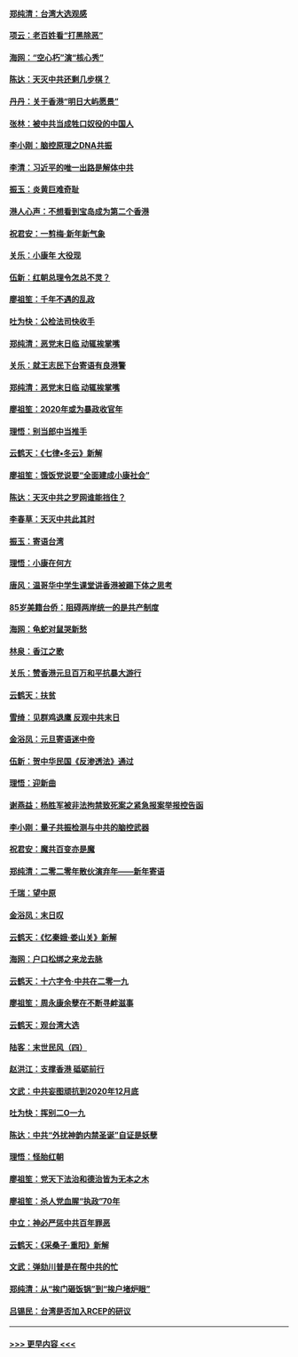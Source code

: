 #### [郑纯清：台湾大选观感](../pages/nsc993/n11786210.md?t=01121533) 
#### [项云：老百姓看“打黑除恶”](../pages/nsc993/n11785398.md?t=01121533) 
#### [海网：“空心朽”演“核心秀”](../pages/nsc993/n11783874.md?t=01121533) 
#### [陈达：天灭中共还剩几步棋？](../pages/nsc993/n11783719.md?t=01121533) 
#### [丹丹：关于香港“明日大屿愿景”](../pages/nsc993/n11783273.md?t=01121533) 
#### [张林：被中共当成牲口奴役的中国人](../pages/nsc993/n11782397.md?t=01121533) 
#### [李小刚：脑控原理之DNA共振](../pages/nsc993/n11780962.md?t=01121533) 
#### [李清：习近平的唯一出路是解体中共](../pages/nsc993/n11780866.md?t=01121533) 
#### [振玉：炎黄巨难奇耻](../pages/nsc993/n11779632.md?t=01121533) 
#### [港人心声：不想看到宝岛成为第二个香港](../pages/nsc993/n11778817.md?t=01121533) 
#### [祝君安：一剪梅‧新年新气象](../pages/nsc993/n11776340.md?t=01121533) 
#### [关乐：小康年 大役现](../pages/nsc993/n11774213.md?t=01121533) 
#### [伍新：红朝总理令怎总不灵？](../pages/nsc993/n11770813.md?t=01121533) 
#### [廖祖笙：千年不遇的乱政](../pages/nsc993/n11770373.md?t=01121533) 
#### [吐为快：公检法司快收手](../pages/nsc993/n11770359.md?t=01121533) 
#### [郑纯清：恶党末日临 动辄挨掌嘴](../pages/nsc993/n11769912.md?t=01121533) 
#### [关乐：就王志民下台寄语有良港警](../pages/nsc993/n11769903.md?t=01121533) 
#### [郑纯清：恶党末日临 动辄挨掌嘴](../pages/nsc993/n11769356.md?t=01121533) 
#### [廖祖笙：2020年或为暴政收官年](../pages/nsc993/n11768216.md?t=01121533) 
#### [理悟：别当郎中当推手](../pages/nsc993/n11768243.md?t=01121533) 
#### [云鹤天：《七律▪冬云》新解](../pages/nsc993/n11768204.md?t=01121533) 
#### [廖祖笙：饿饭党说要“全面建成小康社会”](../pages/nsc993/n11767482.md?t=01121533) 
#### [陈达：天灭中共之罗网谁能挡住？](../pages/nsc993/n11767465.md?t=01121533) 
#### [李春草：天灭中共此其时](../pages/nsc993/n11767452.md?t=01121533) 
#### [振玉：寄语台湾](../pages/nsc993/n11767432.md?t=01121533) 
#### [理悟：小康在何方](../pages/nsc993/n11767394.md?t=01121533) 
#### [唐风：温哥华中学生课堂讲香港被踢下体之思考](../pages/nsc993/n11766848.md?t=01121533) 
#### [85岁美籍台侨：阻碍两岸统一的是共产制度](../pages/nsc993/n11765043.md?t=01121533) 
#### [海网：龟蛇对鼠哭新愁](../pages/nsc993/n11764895.md?t=01121533) 
#### [林泉：香江之歌](../pages/nsc993/n11764415.md?t=01121533) 
#### [关乐：赞香港元旦百万和平抗暴大游行](../pages/nsc993/n11764382.md?t=01121533) 
#### [云鹤天：扶贫](../pages/nsc993/n11764245.md?t=01121533) 
#### [雪绮：见群鸡退鹰  反观中共末日](../pages/nsc993/n11762112.md?t=01121533) 
#### [金浴凤：元旦寄语迷中帝](../pages/nsc993/n11761788.md?t=01121533) 
#### [伍新：贺中华民国《反渗透法》通过](../pages/nsc993/n11761994.md?t=01121533) 
#### [理悟：迎新曲](../pages/nsc993/n11761152.md?t=01121533) 
#### [谢燕益：杨胜军被非法拘禁致死案之紧急报案举报控告函](../pages/nsc993/n11756134.md?t=01121533) 
#### [李小刚：量子共振检测与中共的脑控武器](../pages/nsc993/n11754518.md?t=01121533) 
#### [祝君安：魔共百变亦是魔](../pages/nsc993/n11754469.md?t=01121533) 
#### [郑纯清：二零二零年散伙演弃年——新年寄语](../pages/nsc993/n11754195.md?t=01121533) 
#### [千瑞：望中原](../pages/nsc993/n11754159.md?t=01121533) 
#### [金浴凤：末日叹](../pages/nsc993/n11752359.md?t=01121533) 
#### [云鹤天：《忆秦娥‧娄山关》新解](../pages/nsc993/n11752348.md?t=01121533) 
#### [海网：户口松绑之来龙去脉](../pages/nsc993/n11752328.md?t=01121533) 
#### [云鹤天：十六字令‧中共在二零一九](../pages/nsc993/n11752305.md?t=01121533) 
#### [廖祖笙：周永康余孽在不断寻衅滋事](../pages/nsc993/n11751013.md?t=01121533) 
#### [云鹤天：观台湾大选](../pages/nsc993/n11751007.md?t=01121533) 
#### [陆客：末世民风（四）](../pages/nsc993/n11749203.md?t=01121533) 
#### [赵洪江：支撑香港 砥砺前行](../pages/nsc993/n11748482.md?t=01121533) 
#### [文武：中共妄图顽抗到2020年12月底](../pages/nsc993/n11748446.md?t=01121533) 
#### [吐为快：挥别二O一九](../pages/nsc993/n11748411.md?t=01121533) 
#### [陈达：中共“外扰神韵内禁圣诞”自证是妖孽](../pages/nsc993/n11748226.md?t=01121533) 
#### [理悟：怪胎红朝](../pages/nsc993/n11748206.md?t=01121533) 
#### [廖祖笙：党天下法治和德治皆为无本之木](../pages/nsc993/n11748135.md?t=01121533) 
#### [廖祖笙：杀人党血腥“执政”70年](../pages/nsc993/n11745144.md?t=01121533) 
#### [中立：神必严惩中共百年罪恶](../pages/nsc993/n11744970.md?t=01121533) 
#### [云鹤天：《采桑子‧重阳》新解](../pages/nsc993/n11744948.md?t=01121533) 
#### [文武：弹劾川普是在帮中共的忙](../pages/nsc993/n11744758.md?t=01121533) 
#### [郑纯清：从“挨门砸饭锅”到“挨户堵炉眼”](../pages/nsc993/n11744745.md?t=01121533) 
#### [吕锡民：台湾是否加入RCEP的研议](../pages/nsc993/n11744701.md?t=01121533) 

----
#### [ >>> 更早内容 <<< ](../indexes/nsc993-earlier.md)
